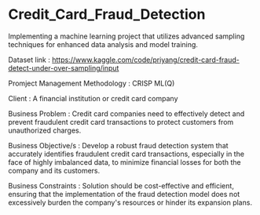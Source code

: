 # Credit_Card_Fraud_Detection
Implementing a machine learning project that utilizes advanced sampling techniques for enhanced data analysis and model training.

Dataset link : https://www.kaggle.com/code/priyang/credit-card-fraud-detect-under-over-sampling/input

Promject Management Methodology : CRISP ML(Q)

    
Client : A financial institution or credit card company

Business Problem : Credit card companies need to effectively detect and prevent fraudulent credit card transactions to protect customers from unauthorized charges.
    
Business Objective/s : Develop a robust fraud detection system that accurately identifies fraudulent credit card transactions, especially in the face of highly imbalanced data, to minimize financial losses for both the company and its customers.

Business Constraints : Solution should be cost-effective and efficient, ensuring that the implementation of the fraud detection model does not excessively burden the company's resources or hinder its expansion plans.
